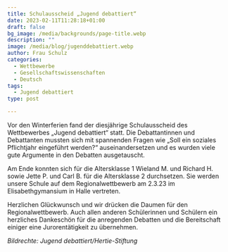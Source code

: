 ```yaml
---
title: Schulausscheid „Jugend debattiert“
date: 2023-02-11T11:28:18+01:00
draft: false
bg_image: /media/backgrounds/page-title.webp
description: ""
image: /media/blog/jugenddebattiert.webp
author: Frau Schulz
categories:
  - Wettbewerbe
  - Gesellschaftswissenschaften
  - Deutsch
tags:
  - Jugend debattiert
type: post

---
```

Vor den Winterferien fand der diesjährige Schulausscheid des Wettbewerbes „Jugend debattiert“ statt. Die Debattantinnen und Debattanten mussten sich mit spannenden Fragen wie „Soll ein soziales Pflichtjahr eingeführt werden?“ auseinandersetzen und es wurden viele gute Argumente in den Debatten ausgetauscht. 

Am Ende konnten sich für die Altersklasse 1 Wieland M. und Richard H. sowie Jette P. und Carl B. für die Altersklasse 2 durchsetzen. Sie werden unsere Schule auf dem Regionalwettbewerb am 2.3.23 im Elisabethgymansium in Halle vertreten. 

Herzlichen Glückwunsch und wir drücken die Daumen für den Regionalwettbewerb. Auch allen anderen Schülerinnen und Schülern ein herzliches Dankeschön für die anregenden Debatten und die Bereitschaft einiger eine Jurorentätigkeit zu übernehmen.





_Bildrechte: Jugend debattiert/Hertie-Stiftung_
